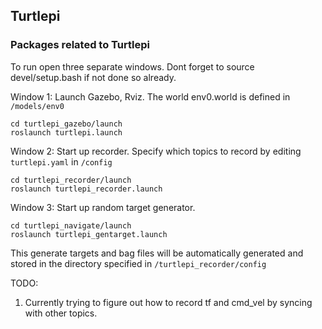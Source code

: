 Turtlepi
---
### Packages related to Turtlepi

To run open three separate windows. Dont forget to source devel/setup.bash if
not done so already.

Window 1: Launch Gazebo, Rviz. The world env0.world is defined in `/models/env0`
```
cd turtlepi_gazebo/launch
roslaunch turtlepi.launch
```

Window 2: Start up recorder. Specify which topics to record by editing
`turtlepi.yaml` in `/config`

```
cd turtlepi_recorder/launch
roslaunch turtlepi_recorder.launch
```

Window 3: Start up random target generator.
```
cd turtlepi_navigate/launch
roslaunch turtlepi_gentarget.launch
```

This generate targets and bag files will be automatically generated and stored
in the directory specified in `/turtlepi_recorder/config`

TODO:

1. Currently trying to figure out how to record tf and cmd_vel by syncing with
other topics.


